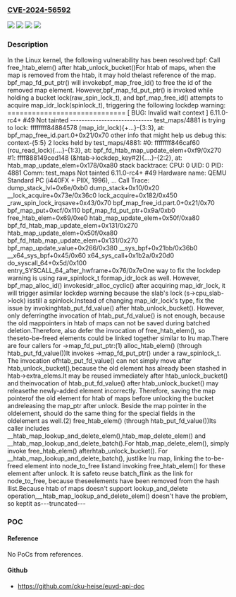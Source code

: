 ### [CVE-2024-56592](https://cve.mitre.org/cgi-bin/cvename.cgi?name=CVE-2024-56592)
![](https://img.shields.io/static/v1?label=Product&message=Linux&color=blue)
![](https://img.shields.io/static/v1?label=Version&message=&color=brightgreen)
![](https://img.shields.io/static/v1?label=Version&message=1da177e4c3f41524e886b7f1b8a0c1fc7321cac2%20&color=brightgreen)
![](https://img.shields.io/static/v1?label=Vulnerability&message=n%2Fa&color=blue)

### Description

In the Linux kernel, the following vulnerability has been resolved:bpf: Call free_htab_elem() after htab_unlock_bucket()For htab of maps, when the map is removed from the htab, it may hold thelast reference of the map. bpf_map_fd_put_ptr() will invokebpf_map_free_id() to free the id of the removed map element. However,bpf_map_fd_put_ptr() is invoked while holding a bucket lock(raw_spin_lock_t), and bpf_map_free_id() attempts to acquire map_idr_lock(spinlock_t), triggering the following lockdep warning:  =============================  [ BUG: Invalid wait context ]  6.11.0-rc4+ #49 Not tainted  -----------------------------  test_maps/4881 is trying to lock:  ffffffff84884578 (map_idr_lock){+...}-{3:3}, at: bpf_map_free_id.part.0+0x21/0x70  other info that might help us debug this:  context-{5:5}  2 locks held by test_maps/4881:   #0: ffffffff846caf60 (rcu_read_lock){....}-{1:3}, at: bpf_fd_htab_map_update_elem+0xf9/0x270   #1: ffff888149ced148 (&htab->lockdep_key#2){....}-{2:2}, at: htab_map_update_elem+0x178/0xa80  stack backtrace:  CPU: 0 UID: 0 PID: 4881 Comm: test_maps Not tainted 6.11.0-rc4+ #49  Hardware name: QEMU Standard PC (i440FX + PIIX, 1996), ...  Call Trace:   <TASK>   dump_stack_lvl+0x6e/0xb0   dump_stack+0x10/0x20   __lock_acquire+0x73e/0x36c0   lock_acquire+0x182/0x450   _raw_spin_lock_irqsave+0x43/0x70   bpf_map_free_id.part.0+0x21/0x70   bpf_map_put+0xcf/0x110   bpf_map_fd_put_ptr+0x9a/0xb0   free_htab_elem+0x69/0xe0   htab_map_update_elem+0x50f/0xa80   bpf_fd_htab_map_update_elem+0x131/0x270   htab_map_update_elem+0x50f/0xa80   bpf_fd_htab_map_update_elem+0x131/0x270   bpf_map_update_value+0x266/0x380   __sys_bpf+0x21bb/0x36b0   __x64_sys_bpf+0x45/0x60   x64_sys_call+0x1b2a/0x20d0   do_syscall_64+0x5d/0x100   entry_SYSCALL_64_after_hwframe+0x76/0x7eOne way to fix the lockdep warning is using raw_spinlock_t formap_idr_lock as well. However, bpf_map_alloc_id() invokesidr_alloc_cyclic() after acquiring map_idr_lock, it will trigger asimilar lockdep warning because the slab's lock (s->cpu_slab->lock) isstill a spinlock.Instead of changing map_idr_lock's type, fix the issue by invokinghtab_put_fd_value() after htab_unlock_bucket(). However, only deferringthe invocation of htab_put_fd_value() is not enough, because the old mappointers in htab of maps can not be saved during batched deletion.Therefore, also defer the invocation of free_htab_elem(), so theseto-be-freed elements could be linked together similar to lru map.There are four callers for ->map_fd_put_ptr:(1) alloc_htab_elem() (through htab_put_fd_value())It invokes ->map_fd_put_ptr() under a raw_spinlock_t. The invocation ofhtab_put_fd_value() can not simply move after htab_unlock_bucket(),because the old element has already been stashed in htab->extra_elems.It may be reused immediately after htab_unlock_bucket() and theinvocation of htab_put_fd_value() after htab_unlock_bucket() may releasethe newly-added element incorrectly. Therefore, saving the map pointerof the old element for htab of maps before unlocking the bucket andreleasing the map_ptr after unlock. Beside the map pointer in the oldelement, should do the same thing for the special fields in the oldelement as well.(2) free_htab_elem() (through htab_put_fd_value())Its caller includes __htab_map_lookup_and_delete_elem(),htab_map_delete_elem() and __htab_map_lookup_and_delete_batch().For htab_map_delete_elem(), simply invoke free_htab_elem() afterhtab_unlock_bucket(). For __htab_map_lookup_and_delete_batch(), justlike lru map, linking the to-be-freed element into node_to_free listand invoking free_htab_elem() for these element after unlock. It is safeto reuse batch_flink as the link for node_to_free, because theseelements have been removed from the hash llist.Because htab of maps doesn't support lookup_and_delete operation,__htab_map_lookup_and_delete_elem() doesn't have the problem, so keptit as---truncated---

### POC

#### Reference
No PoCs from references.

#### Github
- https://github.com/cku-heise/euvd-api-doc

